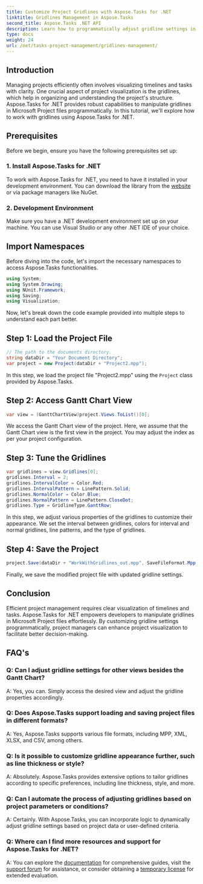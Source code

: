```yaml
---
title: Customize Project Gridlines with Aspose.Tasks for .NET 
linktitle: Gridlines Management in Aspose.Tasks
second_title: Aspose.Tasks .NET API
description: Learn how to programmatically adjust gridline settings in Microsoft Project files using Aspose.Tasks for .NET, project visualization and management efficiency.
type: docs
weight: 24
url: /net/tasks-project-management/gridlines-management/
---
```

## Introduction
Managing projects efficiently often involves visualizing timelines and tasks with clarity. One crucial aspect of project visualization is the gridlines, which help in organizing and understanding the project's structure. Aspose.Tasks for .NET provides robust capabilities to manipulate gridlines in Microsoft Project files programmatically. In this tutorial, we'll explore how to work with gridlines using Aspose.Tasks for .NET.
## Prerequisites
Before we begin, ensure you have the following prerequisites set up:
### 1. Install Aspose.Tasks for .NET
To work with Aspose.Tasks for .NET, you need to have it installed in your development environment. You can download the library from the [website](https://releases.aspose.com/tasks/net/) or via package managers like NuGet.
### 2. Development Environment
Make sure you have a .NET development environment set up on your machine. You can use Visual Studio or any other .NET IDE of your choice.
## Import Namespaces
Before diving into the code, let's import the necessary namespaces to access Aspose.Tasks functionalities.

```csharp
using System;
using System.Drawing;
using NUnit.Framework;
using Saving;
using Visualization;
```

Now, let's break down the code example provided into multiple steps to understand each part better.
## Step 1: Load the Project File
```csharp
// The path to the documents directory.
string dataDir = "Your Document Directory";
var project = new Project(dataDir + "Project2.mpp");
```
In this step, we load the project file "Project2.mpp" using the `Project` class provided by Aspose.Tasks.
## Step 2: Access Gantt Chart View
```csharp
var view = (GanttChartView)project.Views.ToList()[0];
```
We access the Gantt Chart view of the project. Here, we assume that the Gantt Chart view is the first view in the project. You may adjust the index as per your project configuration.
## Step 3: Tune the Gridlines
```csharp
var gridlines = view.Gridlines[0];
gridlines.Interval = 2;
gridlines.IntervalColor = Color.Red;
gridlines.IntervalPattern = LinePattern.Solid;
gridlines.NormalColor = Color.Blue;
gridlines.NormalPattern = LinePattern.CloseDot;
gridlines.Type = GridlineType.GanttRow;
```
In this step, we adjust various properties of the gridlines to customize their appearance. We set the interval between gridlines, colors for interval and normal gridlines, line patterns, and the type of gridlines.
## Step 4: Save the Project
```csharp
project.Save(dataDir + "WorkWithGridlines_out.mpp", SaveFileFormat.Mpp);
```
Finally, we save the modified project file with updated gridline settings.
## Conclusion
Efficient project management requires clear visualization of timelines and tasks. Aspose.Tasks for .NET empowers developers to manipulate gridlines in Microsoft Project files effortlessly. By customizing gridline settings programmatically, project managers can enhance project visualization to facilitate better decision-making.
## FAQ's
### Q: Can I adjust gridline settings for other views besides the Gantt Chart?
A: Yes, you can. Simply access the desired view and adjust the gridline properties accordingly.
### Q: Does Aspose.Tasks support loading and saving project files in different formats?
A: Yes, Aspose.Tasks supports various file formats, including MPP, XML, XLSX, and CSV, among others.
### Q: Is it possible to customize gridline appearance further, such as line thickness or style?
A: Absolutely. Aspose.Tasks provides extensive options to tailor gridlines according to specific preferences, including line thickness, style, and more.
### Q: Can I automate the process of adjusting gridlines based on project parameters or conditions?
A: Certainly. With Aspose.Tasks, you can incorporate logic to dynamically adjust gridline settings based on project data or user-defined criteria.
### Q: Where can I find more resources and support for Aspose.Tasks for .NET?
A: You can explore the [documentation](https://reference.aspose.com/tasks/net/) for comprehensive guides, visit the [support forum](https://forum.aspose.com/c/tasks/15) for assistance, or consider obtaining a [temporary license](https://purchase.aspose.com/temporary-license/) for extended evaluation.
